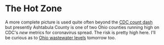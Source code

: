 # The Hot Zone 

A more complete picture is used quite often beyond the [CDC count                                                                                                                                                                                                                                                                                                                                                                                                                                                                                                                                                                                                                                                                                                                                                                                                                                                                                                                                                                                                                                                                   dash](https://covid.cdc.gov/covid-data-tracker/#county-view?list_select_state=Ohio&data-type=Risk&list_select_county=39007) but presently Ashtabula County is one of two Ohio counties running high on CDC's *new* metrics for coronavirus spread.  The risk is pretty high here.  I'll be curious as to [Ohio wastewater levels](https://coronavirus.ohio.gov/dashboards/other-resources/wastewater) tomorrow too.  

